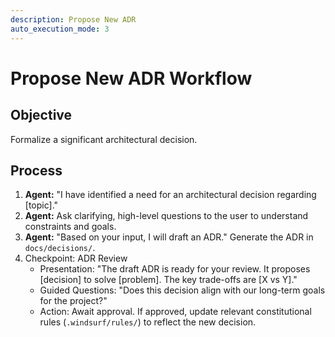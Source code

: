 ```yaml
---
description: Propose New ADR
auto_execution_mode: 3
---
```


# Propose New ADR Workflow

## Objective

Formalize a significant architectural decision.

## Process

1. **Agent:** "I have identified a need for an architectural decision regarding [topic]."
2. **Agent:** Ask clarifying, high-level questions to the user to understand constraints and goals.
3. **Agent:** "Based on your input, I will draft an ADR." Generate the ADR in `docs/decisions/`.
4. Checkpoint: ADR Review
   - Presentation: "The draft ADR is ready for your review. It proposes [decision] to solve [problem]. The key trade-offs are [X vs Y]."
   - Guided Questions: "Does this decision align with our long-term goals for the project?"
   - Action: Await approval. If approved, update relevant constitutional rules (`.windsurf/rules/`) to reflect the new decision.

